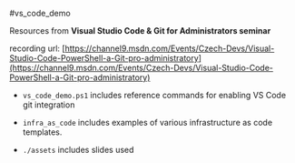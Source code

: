 #vs_code_demo

Resources from **Visual Studio Code & Git for Administrators seminar**

recording url: [https://channel9.msdn.com/Events/Czech-Devs/Visual-Studio-Code-PowerShell-a-Git-pro-administratory](https://channel9.msdn.com/Events/Czech-Devs/Visual-Studio-Code-PowerShell-a-Git-pro-administratory)

 - `vs_code_demo.ps1` includes reference commands for enabling VS Code  git integration
 
 - `infra_as_code` includes examples of various infrastructure as code templates.  
 
 - `./assets` includes slides used